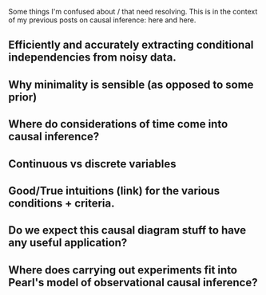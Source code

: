 Some things I'm confused about / that need resolving. This is in the context of my previous posts on causal inference: here and here.

## Efficiently and accurately extracting conditional independencies from noisy data.

## Why minimality is sensible (as opposed to some prior)

## Where do considerations of time come into causal inference?

## Continuous vs discrete variables

## Good/True intuitions (link) for the various conditions + criteria.

## Do we expect this causal diagram stuff to have any useful application?

## Where does carrying out experiments fit into Pearl's model of observational causal inference?
